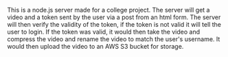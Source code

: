 This is a node.js server made for a college project. The server will get a video and a token sent by the user via a post from an html form. The server will then verify the validity of the token, if the token is not valid it will tell the user to login. If the token was valid, it would then take the video and compress the video and rename the video to match the user's username. It would then upload the video to an AWS S3 bucket for storage.
